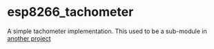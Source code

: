 # esp8266_tachometer
A simple tachometer implementation. This used to be a sub-module in [another project](https://github.com/eadf/esp8266_digoleserial)
